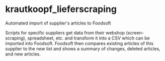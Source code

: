 # krautkoopf_lieferscraping
Automated import of supplier's articles to Foodsoft

Scripts for specific suppliers get data from their webshop (screen-scraping), spreadsheet, etc. and transform it into a CSV which can be imported into Foodsoft. Foodsoft then compares existing articles of this supplier to the new list and shows a summary of changes, deleted articles, and new articles.